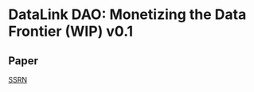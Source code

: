 # DataLink DAO: Monetizing the Data Frontier (WIP) v0.1

## Paper
[SSRN](https://papers.ssrn.com/sol3/papers.cfm?abstract_id=4183833) 